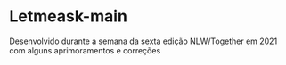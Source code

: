 # Letmeask-main
Desenvolvido durante a semana da sexta edição NLW/Together em 2021 com alguns aprimoramentos e correções
